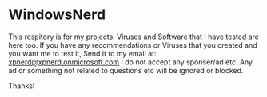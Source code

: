 # WindowsNerd
This respitory is for my projects. Viruses and Software that I have tested are here too. If you have any recommendations or Viruses that you created and you want me to test it, Send it to my email at: xpnerd@xpnerd.onmicrosoft.com
I do not accept any sponser/ad etc. Any ad or something not related to questions etc will be ignored or blocked.

Thanks!
